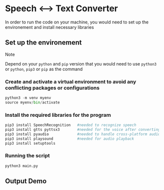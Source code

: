 # Speech <--> Text Converter

In order to run the code on your machine, you would need to set up the environement and install necessary libraries

## Set up the environement
> [!NOTE]  
> Depend on your ```python``` and ```pip``` version that you would need to use ```python3``` or ```python```, ```pip3``` or ```pip``` as the command
>
> 


### Create and activate a virtual environment to avoid any conflicting packages or configurations
```python
python3 -m venv myenv
source myenv/bin/activate
```


### Install the required libraries for the program 
```python
pip3 install SpeechRecognition   #needed to recognize speech
pip3 install gtts pyttsx3        #needed for the voice after converting to speech
pip3 install pyaudio             #needed to handle cross-platform audio input/output
pip3 install playsound           #needed for audio playback
pip3 install setuptools
```

### Running the script 

```python
python3 main.py
```


## Output Demo
